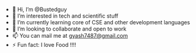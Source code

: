 - 👋 Hi, I’m @Bustedguy
- 👀 I’m interested in tech and scientific stuff
- 🌱 I’m currently learning core of CSE and other development languages
- 💞️ I’m looking to collaborate and open to work
- 📫 You can mail me at gyash7487@gmail.com
- ⚡ Fun fact: I love Food !!!!

<!---
Bustedguy/Bustedguy is a ✨ special ✨ repository because its `README.md` (this file) appears on your GitHub profile.
You can click the Preview link to take a look at your changes.
--->
